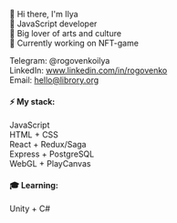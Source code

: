 👋 Hi there, I'm Ilya
<br />
🤖 JavaScript developer
<br />
🎨 Big lover of arts and culture
<br />
👾 Currently working on NFT-game

Telegram: @rogovenkoilya
<br />
LinkedIn: www.linkedin.com/in/rogovenko
<br />
Email: hello@librory.org

#### ⚡ My stack:

JavaScript
<br />
HTML + CSS
<br />
React + Redux/Saga
<br />
Express + PostgreSQL
<br />
WebGL + PlayCanvas

  
  
#### 🎓 Learning:

Unity + C#

